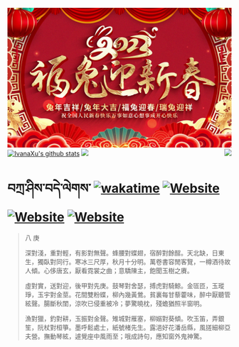 ![](./Source/5eecf35f693f168adc0bc5ad06da35ad.jpg)[![IvanaXu's github stats](https://github-readme-stats.vercel.app/api?username=IvanaXu&theme=codeSTACKr)](https://github.com/anuraghazra/github-readme-stats)
<img align="right" src="https://github-readme-stats.vercel.app/api/top-langs/?username=IvanaXu&langs_count=8&theme=codeSTACKr" />
<img src="https://github-readme-stats.vercel.app/api/wakatime?username=IvanaXu&layout=compact&langs_count=8&theme=codeSTACKr&custom_title=Programming&nbsp;Times&nbsp;(Since&nbsp;Jul.29.2021)" />
# བཀྲ་ཤིས་བདེ་ལེགས་	[![wakatime](https://wakatime.com/badge/user/5043ee4a-e361-4607-9d47-d557f2005d05.svg)](https://wakatime.com/@5043ee4a-e361-4607-9d47-d557f2005d05)	[![Website](https://img.shields.io/website?label=tianchi&up_color=orange&up_message=IvanaXu&url=https%3A%2F%2Fshields.io)](https://tianchi.aliyun.com/home/science/scienceDetail?userId=1095279182618)	[![Website](https://img.shields.io/website?label=yuque&up_color=green&up_message=IvanaXu&url=https%3A%2F%2Fshields.io)](https://www.yuque.com/ivanaxu)	[![Website](https://img.shields.io/website?label=leetcode&up_color=yellow&up_message=IvanaXu&url=https%3A%2F%2Fshields.io)](https://leetcode.cn/u/ivanaxu)
> 八 庚
> 
> 深對淺，重對輕，有影對無聲。蜂腰對蝶翅，宿醉對餘酲。天北缺，日東生，獨臥對同行。寒冰三尺厚，秋月十分明。萬卷書容閒客覽，一樽酒待故人傾。心侈唐玄，厭看霓裳之曲；意驕陳主，飽聞玉樹之賡。
> 
> 虛對實，送對迎，後甲對先庚。鼓琴對舍瑟，搏虎對騎鯨。金匼匝，玉瑽琤，玉宇對金莖。花間雙粉蝶，柳內幾黃鶯。貧裏每甘藜藿味，醉中厭聽管絃聲。腸斷秋閨，涼吹已侵重被冷；夢驚曉枕，殘蟾猶照半窗明。
> 
> 漁對獵，釣對耕，玉振對金聲。雉城對雁塞，柳嫋對葵傾。吹玉笛，弄銀笙，阮杖對桓箏。墨呼鬆處士，紙號楮先生。露浥好花潘岳縣，風搓細柳亞夫營。撫動琴絃，遽覺座中風雨至；哦成詩句，應知窗外鬼神驚。
>